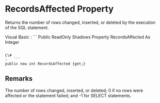 <!-- loio3c1e177f6c5f1014845c83d0f2300b49 -->

# RecordsAffected Property

Returns the number of rows changed, inserted, or deleted by the execution of the SQL statement.



Visual Basic
:   ```
Public ReadOnly Shadows Property RecordsAffected As Integer
```

C\#
:   ```
public new int RecordsAffected {get;}
```



## Remarks

The number of rows changed, inserted, or deleted; 0 if no rows were affected or the statement failed; and -1 for SELECT statements.

